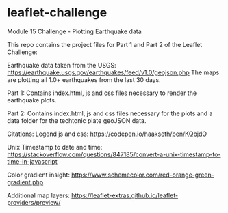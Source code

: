 # leaflet-challenge
Module 15 Challenge - Plotting Earthquake data

This repo contains the project files for Part 1 and Part 2 of the Leaflet Challenge:

Earthquake data taken from the USGS: https://earthquake.usgs.gov/earthquakes/feed/v1.0/geojson.php
The maps are plotting all 1.0+ earthquakes from the last 30 days.

Part 1:
Contains index.html, js and css files necessary to render the earthquake plots.

Part 2: 
Contains index.html, js and css files necessary for the plots and a data folder for the techtonic plate geoJSON data.

Citations:
Legend js and css: https://codepen.io/haakseth/pen/KQbjdO

Unix Timestamp to date and time: https://stackoverflow.com/questions/847185/convert-a-unix-timestamp-to-time-in-javascript

Color gradient insight:
https://www.schemecolor.com/red-orange-green-gradient.php

Additional map layers:
https://leaflet-extras.github.io/leaflet-providers/preview/

